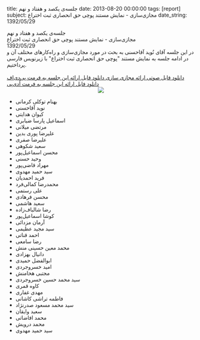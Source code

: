 title: جلسه‌ی یکصد و هفتاد و نهم
date: 2013-08-20 00:00:00
tags: [report]
subject: مجازی‌سازی - نمایش مستند پوچی حق انحصاری ثبت اختراع
date_string: 1392/05/29


<div class="title">
جلسه‌ی یکصد و هفتاد و نهم
</div>

<div class="subject">
مجازی‌سازی - نمایش مستند پوچی حق انحصاری ثبت اختراع
</div>

<div class="date">
1392/05/29
</div>

<div class="body">
در این جلسه آقای نُوید آقاحسنی به بحث در مورد مجازی‌سازی و راه‌کارهای مختلف آن و در ادامه جلسه به نمایش مستند "پوچی حق انحصاری ثبت اختراع" با زیرنویس فارسی پرداختیم.<br><br>
<a href="/audios/92_05_29_virtualization.ogg" class="attachment">دانلود فایل صوتی ارائه مجازی سازی </a>
<a href="/presentations/92_05_29_virtualization.pdf" class="attachment">دانلود فایل ارائه این جلسه به فرمت پی‌دی‌اف</a>
<a href="/presentations/92_05_29_virtualization.odp" class="attachment">دانلود فایل ارائه این جلسه به فرمت اُدی‌پی</a>
<div align="center"><a href="/photos/179/92_05_29.jpg"><img src="/photos/179/92_05_29-thumb.jpg"></a></div>
<ul class="members bullet">
<li>بهنام توکلی کرمانی</li>
<li>نوید آقاحسنی</li>
<li>کیوان هدایتی</li>
<li>اسماعیل پارسا ضیابری</li>
<li>مرتضی میلانی</li>
<li>علیرضا پوری بدین</li>
<li>علیرضا صفری</li>
<li>سعید شکوهی</li>
<li>محسن اسماعیل‌پور</li>
<li>وحید حسنی</li>
<li>مهراد قاضی‌پور</li>
<li>سید حمید مهدوی</li>
<li>فرید احمدیان</li>
<li>محمدرضا کمالی‌فرد</li>
<li>علی رستمی</li>
<li>محسن فرهادی</li>
<li>سعید هاشمی</li>
<li>رضا شالباف‌زاده</li>
<li>کوشا اسماعیل‌پور</li>
<li>آرمان مزدائی</li>
<li>سید مجید عظیمی</li>
<li>احمد قناتی</li>
<li>رضا سامعی</li>
<li>محمد معین حسینی منش</li>
<li>دانیال بهزادی</li>
<li>ابوالفضل حمیدی</li>
<li>امید خسروجردی</li>
<li>مجتبی هخامنش</li>
<li>سید محمد حسین خسروجردی</li>
<li>کاوه قمری</li>
<li>مهدی غفاری</li>
<li>فاطمه تراشی کاشانی</li>
<li>سید محمد مسعود صدرنژاد</li>
<li>سعید وایقان</li>
<li>محمد افاضاتی</li>
<li>محمد درویش</li>
<li>سید حمید مهدوی</li>
</ul>
</div>
